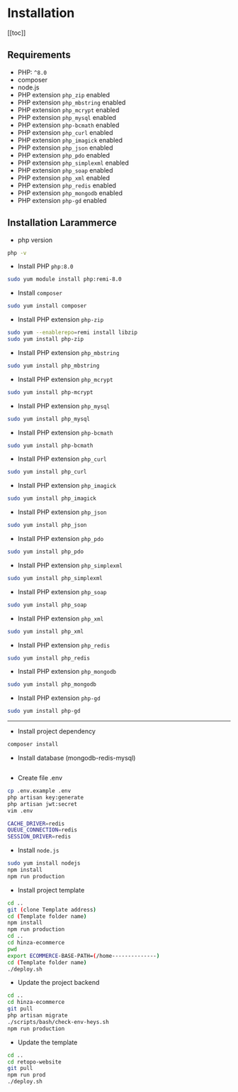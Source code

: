 # Installation

[[toc]]

## Requirements

* PHP: `^8.0`
* composer
* node.js
* PHP extension `php_zip` enabled
* PHP extension `php_mbstring` enabled
* PHP extension `php_mcrypt` enabled
* PHP extension `php_mysql` enabled
* PHP extension `php-bcmath` enabled
* PHP extension `php_curl` enabled
* PHP extension `php_imagick` enabled
* PHP extension `php_json` enabled
* PHP extension `php_pdo` enabled
* PHP extension `php_simplexml` enabled
* PHP extension `php_soap` enabled
* PHP extension `php_xml` enabled
* PHP extension `php_redis` enabled
* PHP extension `php_mongodb` enabled
* PHP extension `php-gd` enabled


## Installation Larammerce

- php version

```bash
php -v
```

- Install PHP `php:8.0` 
```bash
sudo yum module install php:remi-8.0
```

- Install `composer`
```bash
sudo yum install composer
```

- Install PHP extension `php-zip`
```bash
sudo yum --enablerepo=remi install libzip
sudo yum install php-zip
```

- Install PHP extension `php_mbstring` 
```bash
sudo yum install php_mbstring
```

- Install PHP extension `php_mcrypt` 
```bash
sudo yum install php-mcrypt
```

- Install PHP extension `php_mysql` 
```bash
sudo yum install php_mysql
```

- Install PHP extension `php-bcmath` 
```bash
sudo yum install php-bcmath
```

- Install PHP extension `php_curl` 
```bash
sudo yum install php_curl
```

- Install PHP extension `php_imagick` 
```bash
sudo yum install php_imagick
```

- Install PHP extension `php_json` 
```bash
sudo yum install php_json
```

- Install PHP extension `php_pdo` 
```bash
sudo yum install php_pdo
```

- Install PHP extension `php_simplexml` 
```bash
sudo yum install php_simplexml
```

- Install PHP extension `php_soap` 
```bash
sudo yum install php_soap
```

- Install PHP extension `php_xml` 
```bash
sudo yum install php_xml
```

- Install PHP extension `php_redis` 
```bash
sudo yum install php_redis
```

- Install PHP extension `php_mongodb` 
```bash
sudo yum install php_mongodb
```

- Install PHP extension `php-gd`
```bash
sudo yum install php-gd
```
---------------------------------

- Install project dependency
```bash
composer install
```

- Install database (mongodb-redis-mysql)
```bash
```

- Create file .env
```bash
cp .env.example .env
php artisan key:generate
php artisan jwt:secret
vim .env
```
```bash
CACHE_DRIVER=redis
QUEUE_CONNECTION=redis
SESSION_DRIVER=redis
```

- Install `node.js`
```bash
sudo yum install nodejs
npm install
npm run production
```

- Install project template
```bash
cd ..
git (clone Template address)
cd (Template folder name)
npm install 
npm run production
cd ..
cd hinza-ecommerce
pwd
export ECOMMERCE-BASE-PATH=(/home--------------)
cd (Template folder name)
./deploy.sh
```

- Update the project backend
```bash
cd ..
cd hinza-ecommerce
git pull
php artisan migrate
./scripts/bash/check-env-heys.sh
npm run production
```

- Update the template
```bash
cd ..
cd retopo-website 
git pull
npm run prod
./deploy.sh
```
